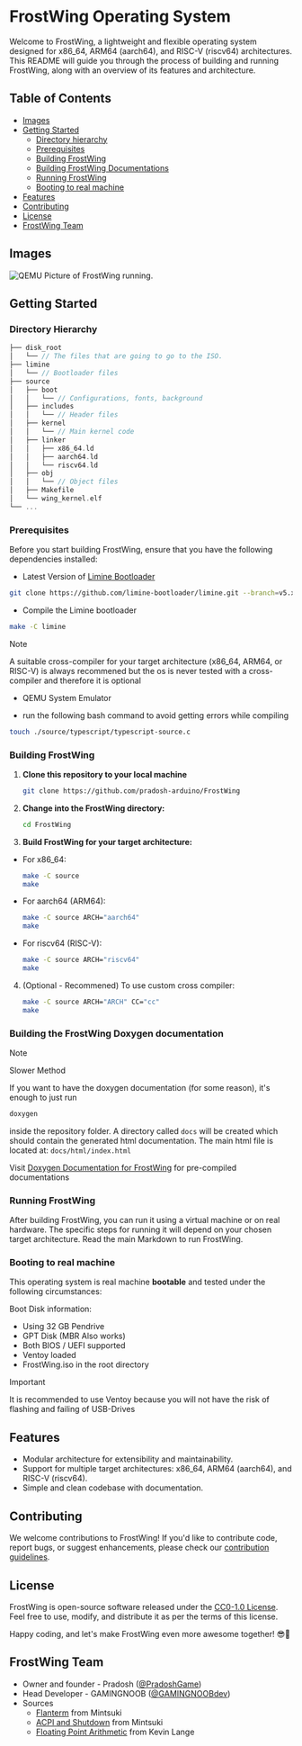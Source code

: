 # FrostWing Operating System

Welcome to FrostWing, a lightweight and flexible operating system designed for x86_64, ARM64 (aarch64), and RISC-V (riscv64) architectures. This README will guide you through the process of building and running FrostWing, along with an overview of its features and architecture.

## Table of Contents

- [Images](#images)
- [Getting Started](#getting-started)
  - [Directory hierarchy](#directory-hierarchy)
  - [Prerequisites](#prerequisites)
  - [Building FrostWing](#building-FrostWing)
  - [Building FrostWing Documentations](#building-the-frostwing-doxygen-documentation)
  - [Running FrostWing](#running-FrostWing)
  - [Booting to real machine](#Booting-to-real-machine)
- [Features](#features)
- [Contributing](#contributing)
- [License](#license)
- [FrostWing Team](#frostwing-team)

## Images
![QEMU Picture of FrostWing running.](https://imgur.com/RvkkBS5.png)

## Getting Started

### Directory Hierarchy
```c
├── disk_root
│   └── // The files that are going to go to the ISO.
├── limine
│   └── // Bootloader files
├── source
│   ├── boot
│   │   └── // Configurations, fonts, background
│   ├── includes
│   │   └── // Header files
│   ├── kernel
│   │   └── // Main kernel code
│   ├── linker
│   │   ├── x86_64.ld
│   │   ├── aarch64.ld
│   │   └── riscv64.ld
│   ├── obj
│   │   └── // Object files
│   ├── Makefile
│   └── wing_kernel.elf
└── ...
```
### Prerequisites

Before you start building FrostWing, ensure that you have the following dependencies installed:

- Latest Version of [Limine Bootloader](https://github.com/limine-bootloader/limine)
```bash
git clone https://github.com/limine-bootloader/limine.git --branch=v5.x-branch-binary --depth=1
```
- Compile the Limine bootloader
```bash
make -C limine
```
> [!NOTE]
> A suitable cross-compiler for your target architecture (x86_64, ARM64, or RISC-V) is always recommened but the os is never tested with a cross-compiler and therefore it is optional
- QEMU System Emulator

- run the following bash command to avoid getting errors while compiling
```bash
touch ./source/typescript/typescript-source.c
```

### Building FrostWing

1. **Clone this repository to your local machine**
    ```bash
    git clone https://github.com/pradosh-arduino/FrostWing
    ```
2. **Change into the FrostWing directory:**
    ```bash
    cd FrostWing
    ```
3. **Build FrostWing for your target architecture:**
- For x86_64:
    ```bash
    make -C source
    make
    ```
- For aarch64 (ARM64):
    ```bash
    make -C source ARCH="aarch64"
    make
    ```
- For riscv64 (RISC-V):
    ```bash
    make -C source ARCH="riscv64"
    make
    ```
4. (Optional - Recommened) To use custom cross compiler:
    ```bash
    make -C source ARCH="ARCH" CC="cc"
    make
    ```

### Building the FrostWing Doxygen documentation
> [!NOTE]
> Slower Method
>
>If you want to have the doxygen documentation (for some reason), it's enough to just run
>```bash
>doxygen
>```
>inside the repository folder. A directory called `docs` will be created which should contain the generated html documentation.
The main html file is located at: `docs/html/index.html`

Visit [Doxygen Documentation for FrostWing](https://frost-wing.github.io/doxygen-docs/) for pre-compiled documentations

### Running FrostWing

After building FrostWing, you can run it using a virtual machine or on real hardware. The specific steps for running it will depend on your chosen target architecture. Read the main Markdown to run FrostWing.

### Booting to real machine
This operating system is real machine **bootable** and tested under the following circumstances:

Boot Disk information:
- Using 32 GB Pendrive
- GPT Disk (MBR Also works)
- Both BIOS / UEFI supported
- Ventoy loaded
- FrostWing.iso in the root directory

> [!IMPORTANT]
> It is recommended to use Ventoy because you will not have the risk of flashing and failing of USB-Drives
## Features

- Modular architecture for extensibility and maintainability.
- Support for multiple target architectures: x86_64, ARM64 (aarch64), and RISC-V (riscv64).
- Simple and clean codebase with documentation.

## Contributing

We welcome contributions to FrostWing! If you'd like to contribute code, report bugs, or suggest enhancements, please check our [contribution guidelines](CONTRIBUTING.md).

## License

FrostWing is open-source software released under the [CC0-1.0 License](LICENSE). Feel free to use, modify, and distribute it as per the terms of this license.

Happy coding, and let's make FrostWing even more awesome together! 😎🚀

## FrostWing Team
- Owner and founder - Pradosh ([@PradoshGame](https://twitter.com/@PradoshGame))
- Head Developer - GAMINGNOOB ([@GAMINGNOOBdev](https://github.com/GAMINGNOOBdev))
- Sources
    - [Flanterm](https://github.com/mintsuki/flanterm/tree/trunk) from Mintsuki
    - [ACPI and Shutdown](https://github.com/mintsuki/acpi-shutdown-hack) from Mintsuki
    - [Floating Point Arithmetic](https://github.com/stevej/osdev/blob/master/kernel/devices/fpu.c) from Kevin Lange